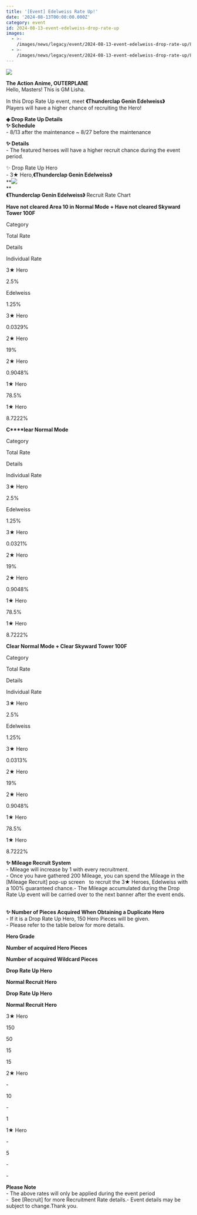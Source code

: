 ```yaml
---
title: '[Event] Edelweiss Rate Up!'
date: '2024-08-13T00:00:00.000Z'
category: event
id: 2024-08-13-event-edelweiss-drop-rate-up
images:
  - >-
    /images/news/legacy/event/2024-08-13-event-edelweiss-drop-rate-up/8644f31c662d41c0b888abdadcf18170.webp
  - >-
    /images/news/legacy/event/2024-08-13-event-edelweiss-drop-rate-up/82a6d0fe73e4479f81a4680b7b17d029.webp
---
```


![](/images/news/legacy/event/2024-08-13-event-edelweiss-drop-rate-up/8644f31c662d41c0b888abdadcf18170.webp)  

**The Action Anime, OUTERPLANE**  
Hello, Masters! This is GM Lisha.

In this Drop Rate Up event, meet **《Thunderclap Genin Edelweiss》**  
Players will have a higher chance of recruiting the Hero!

**◈ Drop Rate Up Details  
✨ Schedule**  
\- 8/13 after the maintenance ~ 8/27 before the maintenance

**✨ Details**  
\- The featured heroes will have a higher recruit chance during the event period.

✨ Drop Rate Up Hero  
\- 3★ Hero,**《Thunderclap Genin Edelweiss》**  
**![](/images/news/legacy/event/2024-08-13-event-edelweiss-drop-rate-up/82a6d0fe73e4479f81a4680b7b17d029.webp)  
**  
**《Thunderclap Genin Edelweiss》** Recruit Rate Chart

  
**Have not cleared Area 10 in Normal Mode + Have not cleared Skyward Tower 100F** 

Category

Total Rate

Details

Individual Rate

3★ Hero

2.5%

Edelweiss

1.25%

3★ Hero

0.0329%

2★ Hero

19%

2★ Hero

0.9048%

1★ Hero

78.5%

1★ Hero

8.7222%

  
  
**C****lear Normal Mode** 

Category

Total Rate

Details

Individual Rate

3★ Hero

2.5%

Edelweiss

1.25%

3★ Hero

0.0321%

2★ Hero

19%

2★ Hero

0.9048%

1★ Hero

78.5%

1★ Hero

8.7222%

**Clear Normal Mode + Clear Skyward Tower 100F**  

Category

Total Rate

Details

Individual Rate

3★ Hero

2.5%

Edelweiss

1.25%

3★ Hero

0.0313%

2★ Hero

19%

2★ Hero

0.9048%

1★ Hero

78.5%

1★ Hero

8.7222%

**✨ Mileage Recruit System**  
\- Mileage will increase by 1 with every recruitment.  
\- Once you have gathered 200 Mileage, you can spend the Mileage in the \[Mileage Recruit\] pop-up screen   to recruit the 3★ Heroes, Edelweiss with a 100% guaranteed chance.- The Mileage accumulated during the Drop Rate Up event will be carried over to the next banner after the event ends.

   
**✨ Number of Pieces Acquired When Obtaining a Duplicate Hero**  
\- If it is a Drop Rate Up Hero, 150 Hero Pieces will be given.  
\- Please refer to the table below for more details.

**Hero Grade**

**Number of acquired Hero Pieces**

**Number of acquired Wildcard Pieces**

**Drop Rate Up Hero**

**Normal Recruit Hero**

**Drop Rate Up Hero**

**Normal Recruit Hero**

3★ Hero

150

50

15

15

2★ Hero

\-

10

\-

1

1★ Hero

\-

5

\-

\-

**Please Note**  
\- The above rates will only be applied during the event period  
\-  See \[Recruit\] for more Recruitment Rate details.- Event details may be subject to change.Thank you.
